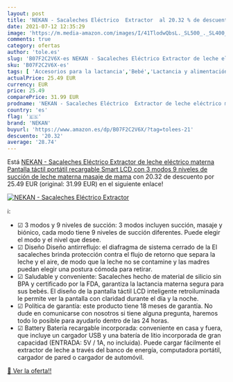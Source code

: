 ```yaml
---
layout: post
title: 'NEKAN - Sacaleches Eléctrico  Extractor  al 20.32 % de descuento'
date: 2021-07-12 12:35:29
image: 'https://m.media-amazon.com/images/I/41TlodwQbsL._SL500_._SL400_.jpg'
comments: true
category: ofertas
author: 'tole.es'
slug: 'B07F2C2V6X-es NEKAN - Sacaleches Eléctrico Extractor de leche eléctrico...'
sku: 'B07F2C2V6X-es'
tags: [ 'Accesorios para la lactancia','Bebé','Lactancia y alimentación','Sacaleches','nekan','sacaleches', ]
actualPrice: 25.49 EUR
currency: EUR
price: 25.49
comparePrice: 31.99 EUR
prodname: 'NEKAN - Sacaleches Eléctrico  Extractor de leche eléctrico materna Pantalla táctil portátil recargable Smart LCD con 3 modos 9 niveles de succión de leche materna  masaje de mama'
country: 'es'
flag: '🇪🇸'
brand: 'NEKAN'
buyurl: 'https://www.amazon.es/dp/B07F2C2V6X/?tag=tolees-21'
descuento: '20.32'
average: '28.74'
---
```


Está [NEKAN - Sacaleches Eléctrico  Extractor de leche eléctrico materna Pantalla táctil portátil recargable Smart LCD con 3 modos 9 niveles de succión de leche materna  masaje de mama](https://www.amazon.es/dp/B07F2C2V6X/?tag=tolees-21) con 20.32 de descuento por 25.49 EUR (original: 31.99 EUR) en el siguiente enlace!

[![NEKAN - Sacaleches Eléctrico  Extractor ](https://m.media-amazon.com/images/I/41TlodwQbsL._SL500_._SL400_.jpg)](https://www.amazon.es/dp/B07F2C2V6X/?tag=tolees-21)

ℹ️:

- ☑ 3 modos y 9 niveles de succión: 3 modos incluyen succión, masaje y biónico, cada modo tiene 9 niveles de succión diferentes. Puede elegir el modo y el nivel que desee.
- ☑ Diseño Diseño antirreflujo: el diafragma de sistema cerrado de la El sacaleches brinda protección contra el flujo de retorno que separa la leche y el aire, de modo que la leche no se contamine y las madres puedan elegir una postura cómoda para retirar.
- ☑ Saludable y conveniente: Sacaleches hecho de material de silicio sin BPA y certificado por la FDA, garantiza la lactancia materna segura para sus bebés. El diseño de la pantalla táctil LCD inteligente retroiluminada le permite ver la pantalla con claridad durante el día y la noche.
- ☑ Política de garantía: este producto tiene 18 meses de garantía. No dude en comunicarse con nosotros si tiene alguna pregunta, haremos todo lo posible para ayudarlo dentro de las 24 horas.
- ☑ Battery Batería recargable incorporada: conveniente en casa y fuera, que incluye un cargador USB y una batería de litio incorporada de gran capacidad (ENTRADA: 5V / 1A, no incluida). Puede cargar fácilmente el extractor de leche a través del banco de energía, computadora portátil, cargador de pared o cargador de automóvil.

[🛒 Ver la oferta!!](https://www.amazon.es/dp/B07F2C2V6X/?tag=tolees-21)
